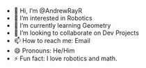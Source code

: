 - 👋 Hi, I’m @AndrewRayR
- 👀 I’m interested in Robotics
- 🌱 I’m currently learning Geometry
- 💞️ I’m looking to collaborate on Dev Projects
- 📫 How to reach me: Email
- 😄 Pronouns: He/Him
- ⚡ Fun fact: I love robotics and math.

<!---
AndrewRayR/AndrewRayR is a ✨ special ✨ repository because its `README.md` (this file) appears on your GitHub profile.
You can click the Preview link to take a look at your changes.
--->
